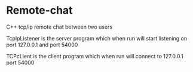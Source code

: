 # Remote-chat
C++ tcp/ip remote chat between two users

TcpIpListener is the server program which when run will start listening on port 127.0.0.1 and port 54000

TCPcLient is the client program which when run will connect to 127.0.0.1 port 54000
